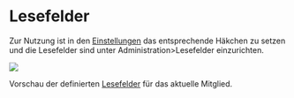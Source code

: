 # Lesefelder

Zur Nutzung ist in den [Einstellungen](../../administration/einstellungen.md) das entsprechende Häkchen zu setzen und die Lesefelder sind unter Administration&gt;Lesefelder einzurichten.

![](../../../assets/lesefelder-mitgliedansicht.png)

Vorschau der definierten [Lesefelder](../../administration/mitglieder/lesefelder.md) für das aktuelle Mitglied.
